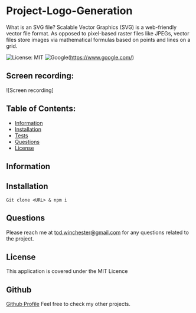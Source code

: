 # Project-Logo-Generation
What is an SVG file? Scalable Vector Graphics (SVG) is a web-friendly vector file format. As opposed to pixel-based raster files like JPEGs, vector files store images via mathematical formulas based on points and lines on a grid.

![License: MIT](https://custom-icon-badges.demolab.com/badge/license-MIT-yellowgreen.svg?logo=law)
![Google](https://custom-icon-badges.demolab.com/badge/Google-grey?logo=google&logoColor=red)(https://www.google.com/)



## Screen recording:
![Screen recording]

  ## Table of Contents:

  - [Information](#information)
  - [Installation](#installation)
  - [Tests](#tests)
  - [Questions](#questions)
  - [License](#license)


 ## Information

 ## Installation
    Git clone <URL> & npm i

## Questions
  Please reach me at tod.winchester@gmail.com for any questions related to the project.

## License
This application is covered under the MIT Licence



  ## Github
  [Github Profile](https://github.com/Chesster14)
  Feel free to check my other projects.